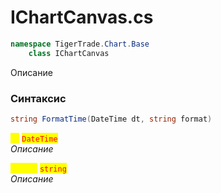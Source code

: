 
# IChartCanvas.cs
```csharp
namespace TigerTrade.Chart.Base  
    class IChartCanvas
```

Описание

### Синтаксис
```csharp
string FormatTime(DateTime dt, string format)
```

<mark style="color:yellow;">**`dt`**</mark> <mark style="color:red;">`DateTime`</mark>  
 *Описание*  
  
<mark style="color:yellow;">**`format`**</mark> <mark style="color:red;">`string`</mark>  
 *Описание*  
  

                    
                    